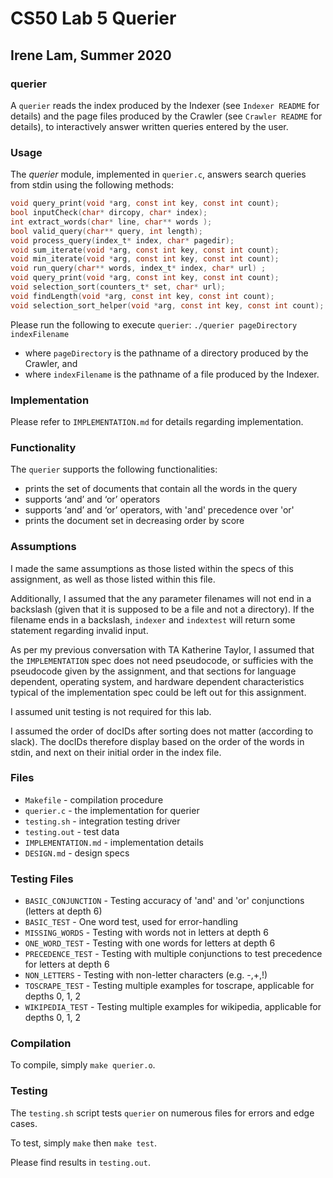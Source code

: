 # CS50 Lab 5 Querier 
## Irene Lam, Summer 2020

### querier

A `querier` reads the index produced by the Indexer (see `Indexer README` for details) and the page files produced by the Crawler (see `Crawler README` for details), to interactively answer written queries entered by the user.

### Usage

The *querier* module, implemented in `querier.c`, answers search queries from stdin using the following methods:

```c
void query_print(void *arg, const int key, const int count);
bool inputCheck(char* dircopy, char* index);
int extract_words(char* line, char** words );
bool valid_query(char** query, int length);
void process_query(index_t* index, char* pagedir);
void sum_iterate(void *arg, const int key, const int count);
void min_iterate(void *arg, const int key, const int count);
void run_query(char** words, index_t* index, char* url) ;
void query_print(void *arg, const int key, const int count);
void selection_sort(counters_t* set, char* url);
void findLength(void *arg, const int key, const int count);
void selection_sort_helper(void *arg, const int key, const int count);
```

Please run the following to execute `querier`:
`./querier pageDirectory indexFilename`
* where `pageDirectory` is the pathname of a directory produced by the Crawler, and
* where `indexFilename` is the pathname of a file produced by the Indexer.

### Implementation

Please refer to `IMPLEMENTATION.md` for details regarding implementation.

### Functionality

The `querier` supports the following functionalities:
* prints the set of documents that contain all the words in the query
* supports ‘and’ and ‘or’ operators
* supports ‘and’ and ‘or’ operators, with 'and' precedence over 'or'
* prints the document set in decreasing order by score

### Assumptions

I made the same assumptions as those listed within the specs of this assignment, as well as those listed within this file. 

Additionally, I assumed that the any parameter filenames will not end in a backslash (given that it is supposed to be a file and not a directory). If the filename ends in a backslash, `indexer` and `indextest` will return some statement regarding invalid input.

As per my previous conversation with TA Katherine Taylor, I assumed that the `IMPLEMENTATION` spec does not need pseudocode, or sufficies with the pseudocode given by the assignment, and that sections for language dependent, operating system, and hardware dependent characteristics typical of the implementation spec could be left out for this assignment.

I assumed unit testing is not required for this lab.

I assumed the order of docIDs after sorting does not matter (according to slack). The docIDs therefore display based on the order of the words in stdin, and next on their initial order in the index file.

### Files

* `Makefile` - compilation procedure
* `querier.c` - the implementation for querier
* `testing.sh` - integration testing driver
* `testing.out` - test data
* `IMPLEMENTATION.md` - implementation details 
* `DESIGN.md` - design specs 

### Testing Files
* `BASIC_CONJUNCTION` -  Testing accuracy of 'and' and 'or' conjunctions (letters at depth 6)
* `BASIC_TEST` - One word test, used for error-handling
* `MISSING_WORDS` - Testing with words not in letters at depth 6
* `ONE_WORD_TEST` - Testing with one words for letters at depth 6
* `PRECEDENCE_TEST` - Testing with multiple conjunctions to test precedence for letters at depth 6
* `NON_LETTERS` - Testing with non-letter characters (e.g. -,+,!)
* `TOSCRAPE_TEST` - Testing multiple examples for toscrape, applicable for depths 0, 1, 2
* `WIKIPEDIA_TEST` - Testing multiple examples for wikipedia, applicable for depths 0, 1, 2


### Compilation

To compile, simply `make querier.o`.

### Testing

The `testing.sh` script tests `querier` on numerous files for errors and edge cases. 

To test, simply `make` then `make test`.

Please find results in `testing.out`.
